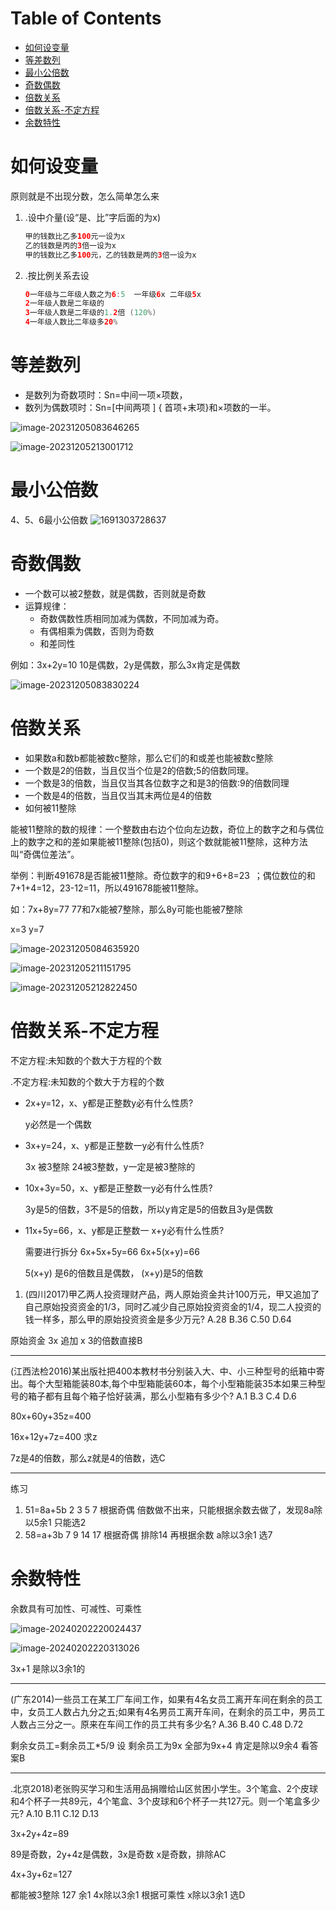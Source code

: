 # Table of Contents

* [如何设变量](#如何设变量)
* [等差数列](#等差数列)
* [最小公倍数](#最小公倍数)
* [奇数偶数](#奇数偶数)
* [倍数关系](#倍数关系)
* [倍数关系-不定方程](#倍数关系-不定方程)
* [余数特性](#余数特性)



# 如何设变量

原则就是不出现分数，怎么简单怎么来

1. .设中介量(设“是、比”字后面的为x) 

   ```java
   甲的钱数比乙多100元一设为x
   乙的钱数是丙的3倍一设为x
   甲的钱数比乙多100元，乙的钱数是两的3倍一设为x
   ```

2. .按比例关系去设

   ```java
   0一年级与二年级人数之为6:5  一年级6x 二年级5x
   2一年级人数是二年级的
   3一年级人数是二年级的1.2倍 (120%)
   4一年级人数比二年级多20%
   ```


# 等差数列



+ 是数列为奇数项时：Sn=中间一项×项数，
+ 数列为偶数项时：Sn=[中间两项 ]  { 首项+末项}和×项数的一半。

![image-20231205083646265](.images/image-20231205083646265.png)



![image-20231205213001712](.images/image-20231205213001712.png)

# 最小公倍数

4、5、6最小公倍数  ![1691303728637](.images/1691303728637.png)



# 奇数偶数

+ 一个数可以被2整数，就是偶数，否则就是奇数
+ 运算规律：
  + 奇数偶数性质相同加减为偶数，不同加减为奇。
  + 有偶相乘为偶数，否则为奇数
  + 和差同性

例如：3x+2y=10 10是偶数，2y是偶数，那么3x肯定是偶数

![image-20231205083830224](.images/image-20231205083830224.png)

# 倍数关系

+ 如果数a和数b都能被数c整除，那么它们的和或差也能被数c整除  
+ 一个数是2的倍数，当且仅当个位是2的倍数;5的倍数同理。
+ 一个数是3的倍数，当且仅当其各位数字之和是3的倍数:9的倍数同理
+ 一个数是4的倍数，当且仅当其末两位是4的倍数
+  如何被11整除

能被11整除的数的规律：一个整数由右边个位向左边数，奇位上的数字之和与偶位上的数字之和的差如果能被11整除(包括0)，则这个数就能被11整除，这种方法叫“奇偶位差法”。

举例：判断491678是否能被11整除。奇位数字的和9+6+8=23 ；偶位数位的和7+1+4=12，23-12=11，所以491678能被11整除。

如：7x+8y=77  77和7x能被7整除，那么8y可能也能被7整除 

x=3 y=7

![image-20231205084635920](.images/image-20231205084635920.png)



![image-20231205211151795](.images/image-20231205211151795.png)

![image-20231205212822450](.images/image-20231205212822450.png)



# 倍数关系-不定方程

不定方程:未知数的个数大于方程的个数

.不定方程:未知数的个数大于方程的个数

+ 2x+y=12，x、y都是正整数y必有什么性质?

  y必然是一个偶数

+ 3x+y=24，x、y都是正整数一y必有什么性质?

   3x 被3整除 24被3整数，y一定是被3整除的

+ 10x+3y=50，x、y都是正整数一y必有什么性质?

  3y是5的倍数，3不是5的倍数，所以y肯定是5的倍数且3y是偶数

+ 11x+5y=66，x、y都是正整数一 x+y必有什么性质?

   需要进行拆分 6x+5x+5y=66  6x+5(x+y)=66

  5(x+y) 是6的倍数且是偶数， (x+y)是5的倍数

   

1. (四川2017)甲乙两人投资理财产品，两人原始资金共计100万元，甲又追加了自己原始投资资金的1/3，同时乙减少自己原始投资资金的1/4，现二人投资的钱一样多，那么甲的原始投资资金是多少万元?
   A.28
   B.36
   C.50
   D.64

原始资金 3x 追加 x  3的倍数直接B

-----

(江西法检2016)某出版社把400本教材书分别装入大、中、小三种型号的纸箱中寄出。每个大型箱能装80本,每个中型箱能装60本，每个小型箱能装35本如果三种型号的箱子都有且每个箱子恰好装满，那么小型箱有多少个?
A.1
B.3
C.4
D.6

80x+60y+35z=400 

16x+12y+7z=400 求z

7z是4的倍数，那么z就是4的倍数，选C

----

练习

1. 51=8a+5b  2 3 5 7   根据奇偶 倍数做不出来，只能根据余数去做了，发现8a除以5余1 只能选2
2. 58=a+3b  7 9 14 17  根据奇偶 排除14 再根据余数 a除以3余1 选7

# 余数特性

余数具有可加性、可减性、可乘性

![image-20240202220024437](.images/image-20240202220024437.png)

![image-20240202220313026](.images/image-20240202220313026.png)

3x+1 是除以3余1的

-----

(广东2014)一些员工在某工厂车间工作，如果有4名女员工离开车间在剩余的员工中，女员工人数占九分之五;如果有4名男员工离开车间，在剩余的员工中，男员工人数占三分之一。原来在车间工作的员工共有多少名?
A.36
B.40
C.48
D.72

剩余女员工=剩余员工*5/9   设 剩余员工为9x 全部为9x+4 肯定是除以9余4 看答案B

----

.北京2018)老张购买学习和生活用品捐赠给山区贫困小学生。3个笔盒、2个皮球和4个杯子一共89元，4个笔盒、3个皮球和6个杯子一共127元。则一个笔盒多少元?
A.10
B.11
C.12
D.13

3x+2y+4z=89

89是奇数，2y+4z是偶数，3x是奇数 x是奇数，排除AC

4x+3y+6z=127

都能被3整除 127 余1 4x除以3余1  根据可乘性 x除以3余1  选D
